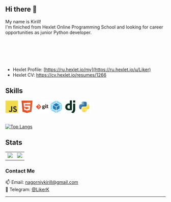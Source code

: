 <h2> Hi there 👋 </h2>
<p style="margin-bottom: 100px">
    My name is Kirill!<br> 
    I'm finiched from Hexlet Online Programming School and looking for career opportunities as junior Python developer.
</p> 


- Hexlet Profile: [https://ru.hexlet.io/my](https://ru.hexlet.io/u/Liker)
- Hexlet CV: https://cv.hexlet.io/resumes/1266

<h2>Skills</h2>

<div>
  <img src="https://github.com/devicons/devicon/blob/master/icons/javascript/javascript-original.svg" title="JavaScript" alt="JavaScript" width="40" 
  <img src="https://github.com/devicons/devicon/blob/master/icons/css3/css3-plain-wordmark.svg" title="CSS3" alt="CSS" width="40" height="40"/>&nbsp;
  <img src="https://github.com/devicons/devicon/blob/master/icons/html5/html5-original.svg" title="HTML5" alt="HTML" width="40" height="40"/>&nbsp;
  <img src="https://github.com/devicons/devicon/blob/master/icons/git/git-original-wordmark.svg" title="Git" **alt="Git" width="40" height="40"/>
  <img src="https://github.com/devicons/devicon/blob/master/icons/webpack/webpack-original.svg" title="Webpack" width="40" height="40"/>
  <img src="https://github.com/devicons/devicon/blob/master/icons/django/django-plain.svg" title="Django" width="40" height="40"/>
  <img src="https://github.com/devicons/devicon/blob/master/icons/python/python-original.svg" title="Python" width="40" height="40"/>
</div> 
<br>

[![Top Langs](https://www.codewars.com/users/LikerK/badges/micro)](https://www.codewars.com/users/LikerK)

<h2>Stats</h2>
<table style="border-collapse: collapse; border: none;">
  <tr style="padding: 0">
    <!-- GitHub Stats Card -->  
    <td valign="top"><img height="200" src="https://github-readme-stats.vercel.app/api?username=LikerK&theme=tokyonight"/></td>
    <!-- GitHub Top Language Card -->
    <td valign="top"><img height="200" src="https://github-readme-stats.vercel.app/api/top-langs/?username=LikerK&layout=compact&theme=tokyonight"/></td>
  </tr>
</table>


<h3> Contact Me </h3>


:mailbox: Email: nagorniykirill@gmail.com <br>
:calling: Telegram: [@LikerK](https://t.me/LikerK)

---




